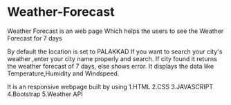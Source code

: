 # Weather-Forecast

 Weather Forecast is an web page Which helps the users to see the Weather Forecast for  7 days
 
 By default the location is set to PALAKKAD
 If you want to search your city's weather ,enter your city name properly and search.
 If city found it returns the weather forecast of 7 days,
 else shows error.
 It displays the data like Temperature,Humidity and Windspeed.
 
 It is an responsive webpage built by using
 1.HTML
 2.CSS
 3.JAVASCRIPT
 4.Bootstrap
 5.Weather API






